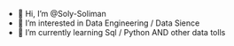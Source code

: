 - 👋 Hi, I’m @Soly-Soliman
- 👀 I’m interested in Data Engineering / Data Sience 
- 🌱 I’m currently learning Sql / Python AND other data tolls
<!---
Soly-Soliman/Soly-Soliman is a ✨ special ✨ repository because its `README.md` (this file) appears on your GitHub profile.
You can click the Preview link to take a look at your changes.
--->
